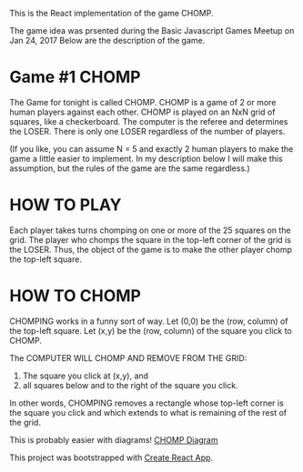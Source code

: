 This is the React implementation of the game CHOMP.

The game idea was prsented during the Basic Javascript Games Meetup on Jan 24, 2017
Below are the description of the game.

Game #1   CHOMP
======================
The Game for tonight is called CHOMP.
CHOMP is a game of 2 or more human players against each other.
CHOMP is played on an NxN grid of squares, like a checkerboard.
The computer is the referee and determines the LOSER. 
There is only one LOSER regardless of the number of players.

(If you like, you can assume N = 5 and exactly 2 human players to make the game a little easier to implement. In my description below I will make this assumption, but the rules of the game are the same regardless.)

HOW TO PLAY
===========
Each player takes turns chomping on one or more of the 25 squares on the grid.
The player who chomps the square in the top-left corner of the grid is the LOSER. Thus, the object of the game is to make the other player chomp the top-left square.

HOW TO CHOMP
============
CHOMPING works in a funny sort of way.
Let (0,0) be the (row, column) of the top-left square.
Let (x,y) be the (row, column) of the square you click to CHOMP.

The COMPUTER WILL CHOMP AND REMOVE FROM THE GRID:
1) The square you click at (x,y), and 
2) all squares below and to the right of the square you click.

In other words, CHOMPING removes a rectangle whose top-left corner is the square you click and which extends to what is remaining of the rest of the grid.

This is probably easier with diagrams!
[CHOMP Diagram](https://goo.gl/UhoXWV)

This project was bootstrapped with [Create React App](https://github.com/facebookincubator/create-react-app).
